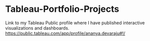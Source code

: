 # Tableau-Portfolio-Projects
Link to my Tableau Public profile where I have published interactive visualizations and dashboards.
https://public.tableau.com/app/profile/ananya.devaraju#!/
